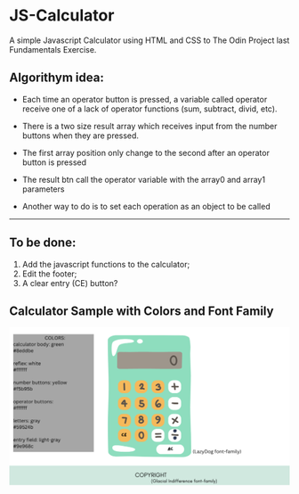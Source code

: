 # JS-Calculator

A simple Javascript Calculator using HTML and CSS to The Odin Project 
last Fundamentals Exercise.  

## Algorithym idea:

* Each time an operator button is pressed, a variable called operator receive
one of a lack of operator functions (sum, subtract, divid, etc).   

* There is a two size result array which receives input from the number buttons
when they are pressed.   

* The first array position only change to the second after an operator button
is pressed   

* The result btn call the operator variable with the array0 and array1
parameters   

* Another way to do is to set each operation as an object to be called   

---



## To be done:      

1. Add the javascript functions to the calculator;
2. Edit the footer;
3. A clear entry (CE) button?

## Calculator Sample with Colors and Font Family

![Sample](./imgs/calculator-sample.png)
